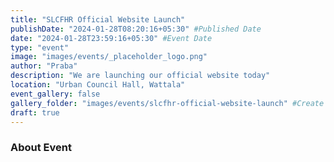 ```yaml
---
title: "SLCFHR Official Website Launch"
publishDate: "2024-01-28T08:20:16+05:30" #Published Date
date: "2024-01-28T23:59:16+05:30" #Event Date
type: "event"
image: "images/events/_placeholder_logo.png"
author: "Praba"
description: "We are launching our official website today"
location: "Urban Council Hall, Wattala"
event_gallery: false
gallery_folder: "images/events/slcfhr-official-website-launch" #Create the folder manually & upload images (Allowed extensions: JPG, JPEG & PNG)
draft: true
---
```


### About Event
